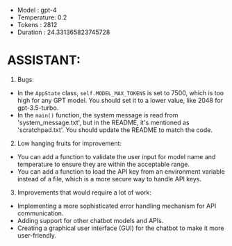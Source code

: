 - Model      : gpt-4
- Temperature: 0.2
- Tokens     : 2812
- Duration   : 24.331365823745728


# ASSISTANT:
1. Bugs:
- In the `AppState` class, `self.MODEL_MAX_TOKENS` is set to 7500, which is too high for any GPT model. You should set it to a lower value, like 2048 for gpt-3.5-turbo.
- In the `main()` function, the system message is read from 'system_message.txt', but in the README, it's mentioned as 'scratchpad.txt'. You should update the README to match the code.

2. Low hanging fruits for improvement:
- You can add a function to validate the user input for model name and temperature to ensure they are within the acceptable range.
- You can add a function to load the API key from an environment variable instead of a file, which is a more secure way to handle API keys.

3. Improvements that would require a lot of work:
- Implementing a more sophisticated error handling mechanism for API communication.
- Adding support for other chatbot models and APIs.
- Creating a graphical user interface (GUI) for the chatbot to make it more user-friendly.

